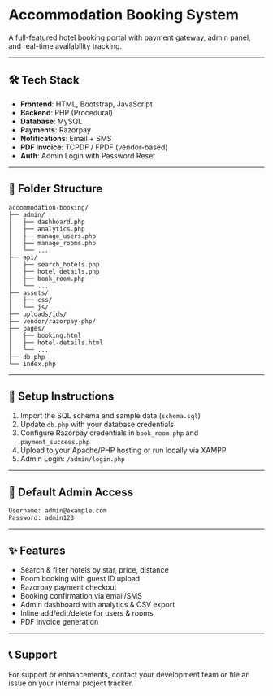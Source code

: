 
# Accommodation Booking System

A full-featured hotel booking portal with payment gateway, admin panel, and real-time availability tracking.

---

## 🛠 Tech Stack
- **Frontend**: HTML, Bootstrap, JavaScript
- **Backend**: PHP (Procedural)
- **Database**: MySQL
- **Payments**: Razorpay
- **Notifications**: Email + SMS
- **PDF Invoice**: TCPDF / FPDF (vendor-based)
- **Auth**: Admin Login with Password Reset

---

## 📁 Folder Structure

```
accommodation-booking/
├── admin/
│   ├── dashboard.php
│   ├── analytics.php
│   ├── manage_users.php
│   ├── manage_rooms.php
│   └── ...
├── api/
│   ├── search_hotels.php
│   ├── hotel_details.php
│   ├── book_room.php
│   └── ...
├── assets/
│   ├── css/
│   └── js/
├── uploads/ids/
├── vendor/razorpay-php/
├── pages/
│   ├── booking.html
│   ├── hotel-details.html
│   └── ...
├── db.php
└── index.php
```

---

## 🚀 Setup Instructions

1. Import the SQL schema and sample data (`schema.sql`)
2. Update `db.php` with your database credentials
3. Configure Razorpay credentials in `book_room.php` and `payment_success.php`
4. Upload to your Apache/PHP hosting or run locally via XAMPP
5. Admin Login: `/admin/login.php`

---

## 🔑 Default Admin Access

```
Username: admin@example.com
Password: admin123
```

---

## ✨ Features

- Search & filter hotels by star, price, distance
- Room booking with guest ID upload
- Razorpay payment checkout
- Booking confirmation via email/SMS
- Admin dashboard with analytics & CSV export
- Inline add/edit/delete for users & rooms
- PDF invoice generation

---

## 📞 Support

For support or enhancements, contact your development team or file an issue on your internal project tracker.

